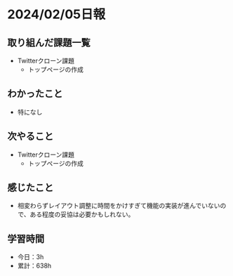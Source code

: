 # 2024/02/05日報
## 取り組んだ課題一覧
- Twitterクローン課題
  - トップページの作成

## わかったこと
- 特になし

## 次やること
- Twitterクローン課題
  - トップページの作成

## 感じたこと
- 相変わらずレイアウト調整に時間をかけすぎて機能の実装が進んでいないので、ある程度の妥協は必要かもしれない。

## 学習時間
- 今日：3h
- 累計：638h
